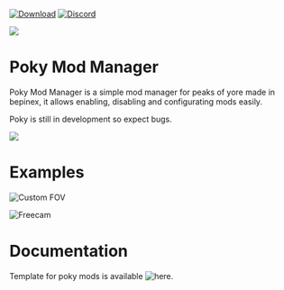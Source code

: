 [![Download](https://img.shields.io/badge/-Download-blue.svg)](https://github.com/KinexDev/Poky-Mod-Manager/releases)
[![Discord](https://img.shields.io/badge/-Discord-yellow.svg)](https://discord.gg/NM7kQXZH)

![](https://github.com/KinexDev/Poky-Mod-Manager/blob/main/PokyModManager.png)

# Poky Mod Manager
Poky Mod Manager is a simple mod manager for peaks of yore made in bepinex, it allows enabling, disabling and configurating mods easily.

Poky is still in development so expect bugs.


![](https://github.com/KinexDev/Poky-Mod-Manager/blob/main/POKManager.gif)

# Examples

![Custom FOV](https://github.com/KinexDev/CustomFOV)

![Freecam](https://github.com/KinexDev/Freecam)

# Documentation

Template for poky mods is available ![here](https://github.com/KinexDev/Poky-Mod-Template).

